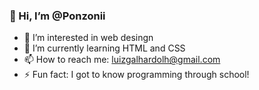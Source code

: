 ### 👋 Hi, I’m @Ponzonii

- 👀 I’m interested in web desingn
- 🌱 I’m currently learning HTML and CSS
- 📫 How to reach me: luizgalhardolh@gmail.com
- ⚡ Fun fact: I got to know programming through school!


